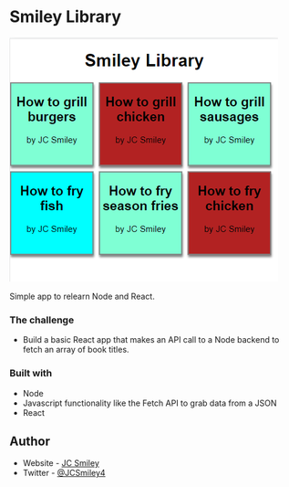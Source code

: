 # Smiley Library

![Final Outcome](./src/data/screenshot.PNG)

Simple app to relearn Node and React. 

### The challenge

- Build a basic React app that makes an API call to a Node backend to fetch an array of book titles.

### Built with

- Node
- Javascript functionality like the Fetch API to grab data from a JSON
- React

## Author

- Website - [JC Smiley](https://www.jcsmileyjr.com)
- Twitter - [@JCSmiley4](https://twitter.com/JCSmiley4)

